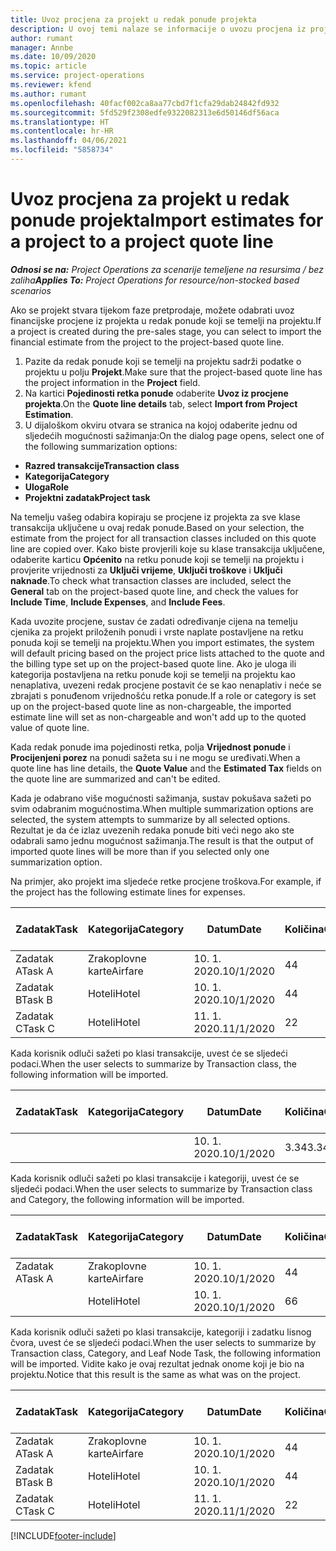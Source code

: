 ```yaml
---
title: Uvoz procjena za projekt u redak ponude projekta
description: U ovoj temi nalaze se informacije o uvozu procjena iz projekta u redak ponude projekta.
author: rumant
manager: Annbe
ms.date: 10/09/2020
ms.topic: article
ms.service: project-operations
ms.reviewer: kfend
ms.author: rumant
ms.openlocfilehash: 40facf002ca8aa77cbd7f1cfa29dab24842fd932
ms.sourcegitcommit: 5fd529f2308edfe9322082313e6d50146df56aca
ms.translationtype: HT
ms.contentlocale: hr-HR
ms.lasthandoff: 04/06/2021
ms.locfileid: "5858734"
---
```

# <a name="import-estimates-for-a-project-to-a-project-quote-line"></a><span data-ttu-id="80077-103">Uvoz procjena za projekt u redak ponude projekta</span><span class="sxs-lookup"><span data-stu-id="80077-103">Import estimates for a project to a project quote line</span></span>

<span data-ttu-id="80077-104">_**Odnosi se na:** Project Operations za scenarije temeljene na resursima / bez zaliha_</span><span class="sxs-lookup"><span data-stu-id="80077-104">_**Applies To:** Project Operations for resource/non-stocked based scenarios_</span></span>


<span data-ttu-id="80077-105">Ako se projekt stvara tijekom faze pretprodaje, možete odabrati uvoz financijske procjene iz projekta u redak ponude koji se temelji na projektu.</span><span class="sxs-lookup"><span data-stu-id="80077-105">If a project is created during the pre-sales stage, you can select to import the financial estimate from the project to the project-based quote line.</span></span>

1. <span data-ttu-id="80077-106">Pazite da redak ponude koji se temelji na projektu sadrži podatke o projektu u polju **Projekt**.</span><span class="sxs-lookup"><span data-stu-id="80077-106">Make sure that the project-based quote line has the project information in the **Project** field.</span></span>
2. <span data-ttu-id="80077-107">Na kartici **Pojedinosti retka ponude** odaberite **Uvoz iz procjene projekta**.</span><span class="sxs-lookup"><span data-stu-id="80077-107">On the **Quote line details** tab, select **Import from Project Estimation**.</span></span>
3. <span data-ttu-id="80077-108">U dijaloškom okviru otvara se stranica na kojoj odaberite jednu od sljedećih mogućnosti sažimanja:</span><span class="sxs-lookup"><span data-stu-id="80077-108">On the dialog page opens, select one of the following summarization options:</span></span>

  - <span data-ttu-id="80077-109">**Razred transakcije**</span><span class="sxs-lookup"><span data-stu-id="80077-109">**Transaction class**</span></span>
  - <span data-ttu-id="80077-110">**Kategorija**</span><span class="sxs-lookup"><span data-stu-id="80077-110">**Category**</span></span>
  - <span data-ttu-id="80077-111">**Uloga**</span><span class="sxs-lookup"><span data-stu-id="80077-111">**Role**</span></span> 
  - <span data-ttu-id="80077-112">**Projektni zadatak**</span><span class="sxs-lookup"><span data-stu-id="80077-112">**Project task**</span></span>

<span data-ttu-id="80077-113">Na temelju vašeg odabira kopiraju se procjene iz projekta za sve klase transakcija uključene u ovaj redak ponude.</span><span class="sxs-lookup"><span data-stu-id="80077-113">Based on your selection, the estimate from the project for all transaction classes included on this quote line are copied over.</span></span> <span data-ttu-id="80077-114">Kako biste provjerili koje su klase transakcija uključene, odaberite karticu **Općenito** na retku ponude koji se temelji na projektu i provjerite vrijednosti za **Uključi vrijeme**, **Uključi troškove** i **Uključi naknade**.</span><span class="sxs-lookup"><span data-stu-id="80077-114">To check what transaction classes are included, select the **General** tab on the project-based quote line, and check the values for **Include Time**, **Include Expenses**, and **Include Fees**.</span></span>

<span data-ttu-id="80077-115">Kada uvozite procjene, sustav će zadati određivanje cijena na temelju cjenika za projekt priloženih ponudi i vrste naplate postavljene na retku ponuda koji se temelji na projektu.</span><span class="sxs-lookup"><span data-stu-id="80077-115">When you import estimates, the system will default pricing based on the project price lists attached to the quote and the billing type set up on the project-based quote line.</span></span> <span data-ttu-id="80077-116">Ako je uloga ili kategorija postavljena na retku ponude koji se temelji na projektu kao nenaplativa, uvezeni redak procjene postavit će se kao nenaplativ i neće se zbrajati s ponuđenom vrijednošću retka ponude.</span><span class="sxs-lookup"><span data-stu-id="80077-116">If a role or category is set up on the project-based quote line as non-chargeable, the imported estimate line will set as non-chargeable and won't add up to the quoted value of quote line.</span></span>

<span data-ttu-id="80077-117">Kada redak ponude ima pojedinosti retka, polja **Vrijednost ponude** i **Procijenjeni porez** na ponudi sažeta su i ne mogu se uređivati.</span><span class="sxs-lookup"><span data-stu-id="80077-117">When a quote line has line details, the **Quote Value** and the **Estimated Tax** fields on the quote line are summarized and can't be edited.</span></span>

<span data-ttu-id="80077-118">Kada je odabrano više mogućnosti sažimanja, sustav pokušava sažeti po svim odabranim mogućnostima.</span><span class="sxs-lookup"><span data-stu-id="80077-118">When multiple summarization options are selected, the system attempts to summarize by all selected options.</span></span> <span data-ttu-id="80077-119">Rezultat je da će izlaz uvezenih redaka ponude biti veći nego ako ste odabrali samo jednu mogućnost sažimanja.</span><span class="sxs-lookup"><span data-stu-id="80077-119">The result is that the output of imported quote lines will be more than if you selected only one summarization option.</span></span>

<span data-ttu-id="80077-120">Na primjer, ako projekt ima sljedeće retke procjene troškova.</span><span class="sxs-lookup"><span data-stu-id="80077-120">For example, if the project has the following estimate lines for expenses.</span></span>

| <span data-ttu-id="80077-121">Zadatak</span><span class="sxs-lookup"><span data-stu-id="80077-121">Task</span></span> | <span data-ttu-id="80077-122">Kategorija</span><span class="sxs-lookup"><span data-stu-id="80077-122">Category</span></span> | <span data-ttu-id="80077-123">Datum</span><span class="sxs-lookup"><span data-stu-id="80077-123">Date</span></span> | <span data-ttu-id="80077-124">Količina</span><span class="sxs-lookup"><span data-stu-id="80077-124">Quantity</span></span> | <span data-ttu-id="80077-125">Jedinična cijena</span><span class="sxs-lookup"><span data-stu-id="80077-125">Unit price</span></span> | <span data-ttu-id="80077-126">Iznos</span><span class="sxs-lookup"><span data-stu-id="80077-126">Amount</span></span> |
| --- | --- | --- | --- | --- | --- |
| <span data-ttu-id="80077-127">Zadatak A</span><span class="sxs-lookup"><span data-stu-id="80077-127">Task A</span></span> | <span data-ttu-id="80077-128">Zrakoplovne karte</span><span class="sxs-lookup"><span data-stu-id="80077-128">Airfare</span></span> | <span data-ttu-id="80077-129">10. 1. 2020.</span><span class="sxs-lookup"><span data-stu-id="80077-129">10/1/2020</span></span> | <span data-ttu-id="80077-130">4</span><span class="sxs-lookup"><span data-stu-id="80077-130">4</span></span> | <span data-ttu-id="80077-131">400</span><span class="sxs-lookup"><span data-stu-id="80077-131">400</span></span> | <span data-ttu-id="80077-132">1600</span><span class="sxs-lookup"><span data-stu-id="80077-132">1600</span></span> |
| <span data-ttu-id="80077-133">Zadatak B</span><span class="sxs-lookup"><span data-stu-id="80077-133">Task B</span></span> | <span data-ttu-id="80077-134">Hoteli</span><span class="sxs-lookup"><span data-stu-id="80077-134">Hotel</span></span> | <span data-ttu-id="80077-135">10. 1. 2020.</span><span class="sxs-lookup"><span data-stu-id="80077-135">10/1/2020</span></span> | <span data-ttu-id="80077-136">4</span><span class="sxs-lookup"><span data-stu-id="80077-136">4</span></span> | <span data-ttu-id="80077-137">200</span><span class="sxs-lookup"><span data-stu-id="80077-137">200</span></span> | <span data-ttu-id="80077-138">800</span><span class="sxs-lookup"><span data-stu-id="80077-138">800</span></span> |
| <span data-ttu-id="80077-139">Zadatak C</span><span class="sxs-lookup"><span data-stu-id="80077-139">Task C</span></span> | <span data-ttu-id="80077-140">Hoteli</span><span class="sxs-lookup"><span data-stu-id="80077-140">Hotel</span></span> | <span data-ttu-id="80077-141">11. 1. 2020.</span><span class="sxs-lookup"><span data-stu-id="80077-141">11/1/2020</span></span> | <span data-ttu-id="80077-142">2</span><span class="sxs-lookup"><span data-stu-id="80077-142">2</span></span> | <span data-ttu-id="80077-143">200</span><span class="sxs-lookup"><span data-stu-id="80077-143">200</span></span> | <span data-ttu-id="80077-144">400</span><span class="sxs-lookup"><span data-stu-id="80077-144">400</span></span> |

<span data-ttu-id="80077-145">Kada korisnik odluči sažeti po klasi transakcije, uvest će se sljedeći podaci.</span><span class="sxs-lookup"><span data-stu-id="80077-145">When the user selects to summarize by Transaction class, the following information will be imported.</span></span>

| <span data-ttu-id="80077-146">Zadatak</span><span class="sxs-lookup"><span data-stu-id="80077-146">Task</span></span> | <span data-ttu-id="80077-147">Kategorija</span><span class="sxs-lookup"><span data-stu-id="80077-147">Category</span></span> | <span data-ttu-id="80077-148">Datum</span><span class="sxs-lookup"><span data-stu-id="80077-148">Date</span></span> | <span data-ttu-id="80077-149">Količina</span><span class="sxs-lookup"><span data-stu-id="80077-149">Quantity</span></span> | <span data-ttu-id="80077-150">Jedinična cijena</span><span class="sxs-lookup"><span data-stu-id="80077-150">Unit price</span></span> | <span data-ttu-id="80077-151">Iznos</span><span class="sxs-lookup"><span data-stu-id="80077-151">Amount</span></span> |
| --- | --- | --- | --- | --- | --- |
| | | <span data-ttu-id="80077-152">10. 1. 2020.</span><span class="sxs-lookup"><span data-stu-id="80077-152">10/1/2020</span></span> | <span data-ttu-id="80077-153">3.34</span><span class="sxs-lookup"><span data-stu-id="80077-153">3.34</span></span> | <span data-ttu-id="80077-154">840</span><span class="sxs-lookup"><span data-stu-id="80077-154">840</span></span> | <span data-ttu-id="80077-155">2800</span><span class="sxs-lookup"><span data-stu-id="80077-155">2800</span></span> |

<span data-ttu-id="80077-156">Kada korisnik odluči sažeti po klasi transakcije i kategoriji, uvest će se sljedeći podaci.</span><span class="sxs-lookup"><span data-stu-id="80077-156">When the user selects to summarize by Transaction class and Category, the following information will be imported.</span></span>

| <span data-ttu-id="80077-157">Zadatak</span><span class="sxs-lookup"><span data-stu-id="80077-157">Task</span></span> | <span data-ttu-id="80077-158">Kategorija</span><span class="sxs-lookup"><span data-stu-id="80077-158">Category</span></span> | <span data-ttu-id="80077-159">Datum</span><span class="sxs-lookup"><span data-stu-id="80077-159">Date</span></span> | <span data-ttu-id="80077-160">Količina</span><span class="sxs-lookup"><span data-stu-id="80077-160">Quantity</span></span> | <span data-ttu-id="80077-161">Jedinična cijena</span><span class="sxs-lookup"><span data-stu-id="80077-161">Unit price</span></span> | <span data-ttu-id="80077-162">Iznos</span><span class="sxs-lookup"><span data-stu-id="80077-162">Amount</span></span> |
| --- | --- | --- | --- | --- | --- |
| <span data-ttu-id="80077-163">Zadatak A</span><span class="sxs-lookup"><span data-stu-id="80077-163">Task A</span></span> | <span data-ttu-id="80077-164">Zrakoplovne karte</span><span class="sxs-lookup"><span data-stu-id="80077-164">Airfare</span></span> | <span data-ttu-id="80077-165">10. 1. 2020.</span><span class="sxs-lookup"><span data-stu-id="80077-165">10/1/2020</span></span> | <span data-ttu-id="80077-166">4</span><span class="sxs-lookup"><span data-stu-id="80077-166">4</span></span> | <span data-ttu-id="80077-167">400</span><span class="sxs-lookup"><span data-stu-id="80077-167">400</span></span> | <span data-ttu-id="80077-168">1600</span><span class="sxs-lookup"><span data-stu-id="80077-168">1600</span></span> |
| | <span data-ttu-id="80077-169">Hoteli</span><span class="sxs-lookup"><span data-stu-id="80077-169">Hotel</span></span> | <span data-ttu-id="80077-170">10. 1. 2020.</span><span class="sxs-lookup"><span data-stu-id="80077-170">10/1/2020</span></span> | <span data-ttu-id="80077-171">6</span><span class="sxs-lookup"><span data-stu-id="80077-171">6</span></span> | <span data-ttu-id="80077-172">200</span><span class="sxs-lookup"><span data-stu-id="80077-172">200</span></span> | <span data-ttu-id="80077-173">1200</span><span class="sxs-lookup"><span data-stu-id="80077-173">1200</span></span> |

<span data-ttu-id="80077-174">Kada korisnik odluči sažeti po klasi transakcije, kategoriji i zadatku lisnog čvora, uvest će se sljedeći podaci.</span><span class="sxs-lookup"><span data-stu-id="80077-174">When the user selects to summarize by Transaction class, Category, and Leaf Node Task, the following information will be imported.</span></span> <span data-ttu-id="80077-175">Vidite kako je ovaj rezultat jednak onome koji je bio na projektu.</span><span class="sxs-lookup"><span data-stu-id="80077-175">Notice that this result is the same as what was on the project.</span></span>

| <span data-ttu-id="80077-176">Zadatak</span><span class="sxs-lookup"><span data-stu-id="80077-176">Task</span></span> | <span data-ttu-id="80077-177">Kategorija</span><span class="sxs-lookup"><span data-stu-id="80077-177">Category</span></span> | <span data-ttu-id="80077-178">Datum</span><span class="sxs-lookup"><span data-stu-id="80077-178">Date</span></span> | <span data-ttu-id="80077-179">Količina</span><span class="sxs-lookup"><span data-stu-id="80077-179">Quantity</span></span> | <span data-ttu-id="80077-180">Jedinična cijena</span><span class="sxs-lookup"><span data-stu-id="80077-180">Unit price</span></span> | <span data-ttu-id="80077-181">Iznos</span><span class="sxs-lookup"><span data-stu-id="80077-181">Amount</span></span> |
| --- | --- | --- | --- | --- | --- |
| <span data-ttu-id="80077-182">Zadatak A</span><span class="sxs-lookup"><span data-stu-id="80077-182">Task A</span></span> | <span data-ttu-id="80077-183">Zrakoplovne karte</span><span class="sxs-lookup"><span data-stu-id="80077-183">Airfare</span></span> | <span data-ttu-id="80077-184">10. 1. 2020.</span><span class="sxs-lookup"><span data-stu-id="80077-184">10/1/2020</span></span> | <span data-ttu-id="80077-185">4</span><span class="sxs-lookup"><span data-stu-id="80077-185">4</span></span> | <span data-ttu-id="80077-186">400</span><span class="sxs-lookup"><span data-stu-id="80077-186">400</span></span> | <span data-ttu-id="80077-187">1600</span><span class="sxs-lookup"><span data-stu-id="80077-187">1600</span></span> |
| <span data-ttu-id="80077-188">Zadatak B</span><span class="sxs-lookup"><span data-stu-id="80077-188">Task B</span></span> | <span data-ttu-id="80077-189">Hoteli</span><span class="sxs-lookup"><span data-stu-id="80077-189">Hotel</span></span> | <span data-ttu-id="80077-190">10. 1. 2020.</span><span class="sxs-lookup"><span data-stu-id="80077-190">10/1/2020</span></span> | <span data-ttu-id="80077-191">4</span><span class="sxs-lookup"><span data-stu-id="80077-191">4</span></span> | <span data-ttu-id="80077-192">200</span><span class="sxs-lookup"><span data-stu-id="80077-192">200</span></span> | <span data-ttu-id="80077-193">800</span><span class="sxs-lookup"><span data-stu-id="80077-193">800</span></span> |
| <span data-ttu-id="80077-194">Zadatak C</span><span class="sxs-lookup"><span data-stu-id="80077-194">Task C</span></span> | <span data-ttu-id="80077-195">Hoteli</span><span class="sxs-lookup"><span data-stu-id="80077-195">Hotel</span></span> | <span data-ttu-id="80077-196">11. 1. 2020.</span><span class="sxs-lookup"><span data-stu-id="80077-196">11/1/2020</span></span> | <span data-ttu-id="80077-197">2</span><span class="sxs-lookup"><span data-stu-id="80077-197">2</span></span> | <span data-ttu-id="80077-198">200</span><span class="sxs-lookup"><span data-stu-id="80077-198">200</span></span> | <span data-ttu-id="80077-199">400</span><span class="sxs-lookup"><span data-stu-id="80077-199">400</span></span> |


[!INCLUDE[footer-include](../includes/footer-banner.md)]
